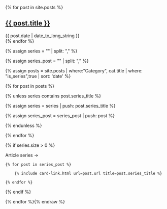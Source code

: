 {% for post in site.posts %}
  <article>
    <h2>
      <a href="{{ post.url }}">
        {{ post.title }}
      </a>
    </h2>
    <time datetime="{{ post.date | date: "%Y-%m-%d" }}">{{ post.date | date_to_long_string }}</time>
  
  </article>
{% endfor %}

<!-- Series posts -->

{% assign series = "" | split: "," %}

{% assign series_post = "" | split: "," %}

{% assign posts = site.posts | where:"Category", cat.title | where: "is_series",true | sort: 'date' %}



{% for post in posts %}

{% unless series contains post.series_title %}

{% assign series = series | push: post.series_title %}

{% assign series_post = series_post | push: post %}

{% endunless %}

{% endfor %}



{% if series.size > 0 %}

<div class="row m-1 row-cols-1 row-cols-md-4 g-3 align-items-center">

 <div class="col">

 <span class="h3 text-success">Article series →</span>

 </div>

    {% for post in series_post %}

        {% include card-link.html url=post.url title=post.series_title %}

    {% endfor %}

</div>

{% endif %}

{% endfor %}{% endraw %}
